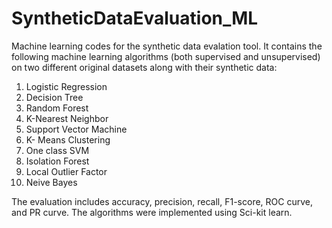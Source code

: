 # SyntheticDataEvaluation_ML

Machine learning codes for the synthetic data evalation tool. It contains the following machine learning algorithms (both supervised and unsupervised) 
on two different original datasets along with their synthetic data:

  1. Logistic Regression
  2. Decision Tree
  3. Random Forest
  4. K-Nearest Neighbor
  5. Support Vector Machine
  6. K- Means Clustering
  7. One class SVM
  8. Isolation Forest
  9. Local Outlier Factor
  10. Neive Bayes
  
The evaluation includes accuracy, precision, recall, F1-score, ROC curve, and PR curve. The algorithms were implemented using Sci-kit learn.
